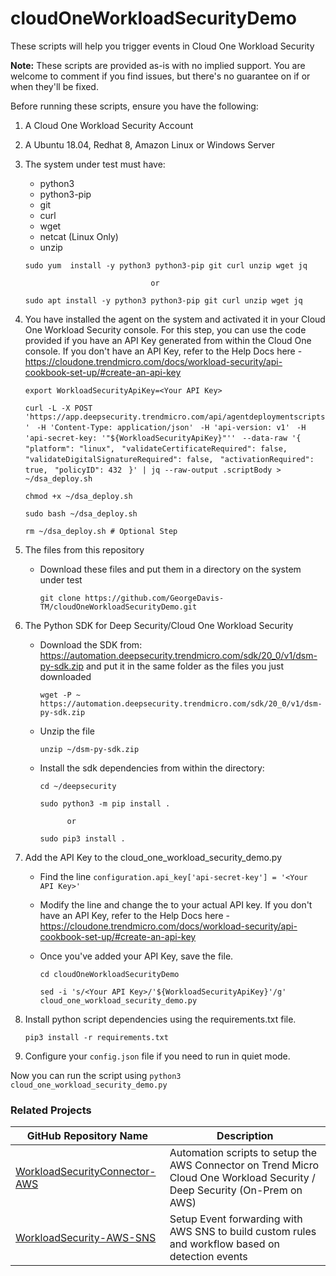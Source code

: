 # cloudOneWorkloadSecurityDemo

These scripts will help you trigger events in Cloud One Workload Security

**Note:** These scripts are provided as-is with no implied support.  You are welcome to comment if you find issues, but there's no guarantee on if or when they'll be fixed.

Before running these scripts, ensure you have the following:
1)	A Cloud One Workload Security Account

2)	A Ubuntu 18.04, Redhat 8, Amazon Linux or Windows Server

3)	The system under test must have:
    * python3
    * python3-pip
    * git
    * curl
    * wget
    * netcat (Linux Only)
    * unzip

    `sudo yum  install -y python3 python3-pip git curl unzip wget jq`

                                    or

    `sudo apt install -y python3 python3-pip git curl unzip wget jq`

4)	You have installed the agent on the system and activated it in your Cloud One Workload Security console. For this step, you can use the code provided if you have an API Key generated from within the Cloud One console. If you don't have an API Key, refer to the Help Docs here - https://cloudone.trendmicro.com/docs/workload-security/api-cookbook-set-up/#create-an-api-key

    `export WorkloadSecurityApiKey=<Your API Key>`

    `curl -L -X POST 'https://app.deepsecurity.trendmicro.com/api/agentdeploymentscripts' `
    `-H 'Content-Type: application/json' `
    `-H 'api-version: v1' `
    `-H 'api-secret-key: '"${WorkloadSecurityApiKey}"'' `
    `--data-raw '{ `
    `"platform": "linux", `
    `"validateCertificateRequired": false, `
    `"validateDigitalSignatureRequired": false, `
    `"activationRequired": true, `
    `"policyID": 432 `
    `}' | jq --raw-output .scriptBody > ~/dsa_deploy.sh`

    `chmod +x ~/dsa_deploy.sh`

    `sudo bash ~/dsa_deploy.sh`

    `rm ~/dsa_deploy.sh # Optional Step`

5)	The files from this repository
    * Download these files and put them in a directory on the system under test

        `git clone https://github.com/GeorgeDavis-TM/cloudOneWorkloadSecurityDemo.git`

6)	The Python SDK for Deep Security/Cloud One Workload Security
    * Download the SDK from: https://automation.deepsecurity.trendmicro.com/sdk/20_0/v1/dsm-py-sdk.zip and put it in the same folder as the files you just downloaded

        `wget -P ~ https://automation.deepsecurity.trendmicro.com/sdk/20_0/v1/dsm-py-sdk.zip`

    * Unzip the file

        `unzip ~/dsm-py-sdk.zip`

    * Install the sdk dependencies from within the directory: 
    
        `cd ~/deepsecurity`
        
        `sudo python3 -m pip install .`

                or

        `sudo pip3 install .`
    
7)	Add the API Key to the cloud_one_workload_security_demo.py

    * Find the line `configuration.api_key['api-secret-key'] = '<Your API Key>'`

    * Modify the line and change the <Your API Key> to your actual API key. If you don't have an API Key, refer to the Help Docs here - https://cloudone.trendmicro.com/docs/workload-security/api-cookbook-set-up/#create-an-api-key

    * Once you've added your API Key, save the file.

        `cd cloudOneWorkloadSecurityDemo`
        
        `sed -i 's/<Your API Key>/'${WorkloadSecurityApiKey}'/g' cloud_one_workload_security_demo.py`

8) Install python script dependencies using the requirements.txt file.

    `pip3 install -r requirements.txt`

9) Configure your `config.json` file if you need to run in quiet mode.

Now you can run the script using `python3 cloud_one_workload_security_demo.py`


### Related Projects

| GitHub Repository Name  | Description |
| ------------- | ------------- |
| [WorkloadSecurityConnector-AWS](https://github.com/GeorgeDavis-TM/WorkloadSecurityConnector-AWS) | Automation scripts to setup the AWS Connector on Trend Micro Cloud One Workload Security / Deep Security (On-Prem on AWS) |
| [WorkloadSecurity-AWS-SNS](https://github.com/GeorgeDavis-TM/WorkloadSecurity-AWS-SNS) | Setup Event forwarding with AWS SNS to build custom rules and workflow based on detection events |